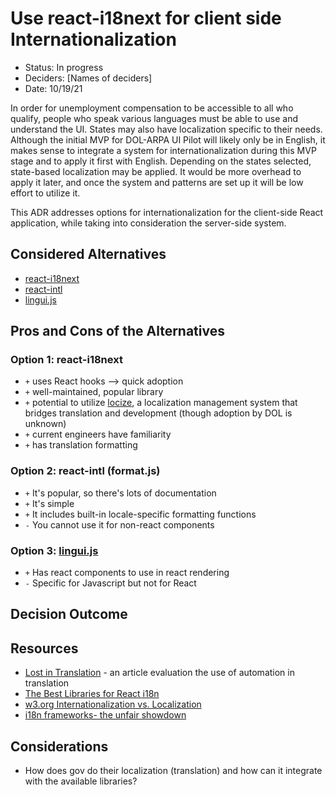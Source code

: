 # Use react-i18next for client side Internationalization

- Status: In progress
- Deciders: [Names of deciders]
- Date: 10/19/21

In order for unemployment compensation to be accessible to all who qualify, people who speak various languages must
be able to use and understand the UI. States may also have localization specific to their needs.
Although the initial MVP for DOL-ARPA UI Pilot will likely only be in English, it
makes sense to integrate a system for internationalization during this MVP stage and to apply it first with English.
Depending on the states selected, state-based localization may be applied. It
would be more overhead to apply it later, and once the system and patterns are set up it will be low effort
to utilize it.

This ADR addresses options for internationalization for the client-side React application, while taking into consideration the server-side system.

## Considered Alternatives

- [react-i18next](https://react.i18next.com/)
- [react-intl](https://formatjs.io/docs/getting-started/installation/)
- [lingui.js](https://lingui.js.org/index.html)

## Pros and Cons of the Alternatives

### Option 1: react-i18next

- `+` uses React hooks --> quick adoption
- `+` well-maintained, popular library
- `+` potential to utilize [locize](locize.com), a localization management system that bridges translation and development (though adoption by DOL is unknown)
- `+` current engineers have familiarity
- `+` has translation formatting

### Option 2: react-intl (format.js)

- `+` It's popular, so there's lots of documentation
- `+` It's simple
- `+` It includes built-in locale-specific formatting functions
- `-` You cannot use it for non-react components

### Option 3: [lingui.js](https://lingui.js.org/index.html)

- `+` Has react components to use in react rendering
- `-` Specific for Javascript but not for React

## Decision Outcome

## Resources

- [Lost in Translation](https://digital.gov/2012/10/01/automated-translation-good-solution-or-not/) - an article evaluation
  the use of automation in translation
- [The Best Libraries for React i18n](https://phrase.com/blog/posts/react-i18n-best-libraries/)
- [w3.org Internationalization vs. Localization](https://www.w3.org/International/questions/qa-i18n)
- [i18n frameworks- the unfair showdown](https://medium.com/@jamuhl/i18n-frameworks-the-unfair-showdown-8d436cd6f470)

## Considerations

- How does gov do their localization (translation) and how can it integrate with the available libraries?
